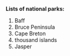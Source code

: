 **Lists of national parks:**

1. Baff
2. Bruce Peninsula
3. Cape Breton
4. thousand islands
5. Jasper
